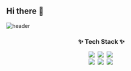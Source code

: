 ## Hi there 👋

![header](https://capsule-render.vercel.app/api?type=venom&color=auto&height=300&section=header&text=uuununew&fontSize=90)



<!--내용 부분-->
<h3 align="center">✨ Tech Stack ✨</h3>
<div align="center">
  <img src="https://img.shields.io/badge/java-20232a.svg?style=for-the-badge&logo=react&logoColor=61DAFB" />&nbsp
  <img src="https://img.shields.io/badge/spring-F7DF1E.svg?style=for-the-badge&logo=javascript&logoColor=20232a" />&nbsp
  <img src="https://img.shields.io/badge/springboot-E34F26.svg?style=for-the-badge&logo=html5&logoColor=white" />&nbsp
</div>


<div align="center">
  <img src="https://img.shields.io/badge/jpa-DB7093?style=for-the-badge&logo=styled-components&logoColor=ffd35b" />&nbsp
  <img src="https://img.shields.io/badge/k8s-1daabb.svg?style=for-the-badge&logo=tailwind-css&logoColor=white" />&nbsp
  <img src="https://img.shields.io/badge/MySQL-1572B6.svg?style=for-the-badge&logo=css3&logoColor=white" />&nbsp
</div>





<!--

[![Hits Badge](https://hits.seeyoufarm.com/api/count/incr/badge.svg?url={깃헙 주소(url)}&count_bg=%2379C83D&title_bg=%23555555&icon=&icon_color=%23E7E7E7&title=hits&edge_flat=false)](https://hits.seeyoufarm.com)

![Anurag's GitHub stats](https://github-readme-stats.vercel.app/api?username=uuununew&show_icons=true&theme=radical)

![Top Langs](https://github-readme-stats.vercel.app/api/top-langs/?username=uuununew&layout=compact)

**uuununew/uuununew** is a ✨ _special_ ✨ repository because its `README.md` (this file) appears on your GitHub profile.

Here are some ideas to get you started:

- 🔭 I’m currently working on ...
- 🌱 I’m currently learning ...
- 👯 I’m looking to collaborate on ...
- 🤔 I’m looking for help with ...
- 💬 Ask me about ...
- 📫 How to reach me: ...
- 😄 Pronouns: ...
- ⚡ Fun fact: ...
-->
